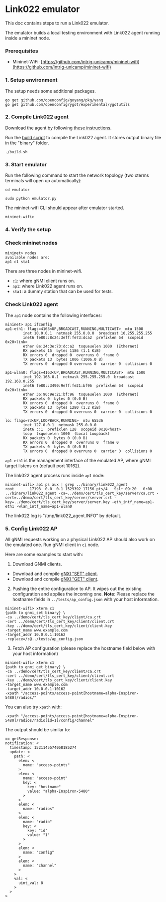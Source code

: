 # Link022 emulator
This doc contains steps to run a Link022 emulator.

The emulator builds a local testing environment with Link022 agent running inside a mininet node.

### Prerequisites
* Mininet-WiFi: [https://github.com/intrig-unicamp/mininet-wifi](https://github.com/intrig-unicamp/mininet-wifi)

### 1. Setup environment
The setup needs some additional packages.
```
go get github.com/openconfig/goyang/pkg/yang
go get github.com/openconfig/ygot/experimental/ygotutils
```

### 2. Compile Link022 agent
Download the agent by following [these instructions](https://github.com/ramonfontes/link022/tree/master/agent).

Run the [build script](../build.sh) to compile the Link022 agent.
It stores output binary file in the "binary" folder.
```
./build.sh
```

### 3. Start emulator
Run the following command to start the network topology (two xterms terminals will open up automatically):
```
cd emulator

sudo python emulator.py
```

The mininet-wifi CLI should appear after emulator started.
```
mininet-wifi>
```

### 4. Verify the setup

### Check mininet nodes
```
mininet> nodes
available nodes are: 
ap1 c1 sta1
```

There are three nodes in mininet-wifi.
* `c1`: where gNMI client runs on.
* `ap1`: where Link022 agent runs on.
* `sta1`: a dummy station that can be used for tests.

### Check Link022 agent

The `ap1` node contains the following interfaces:
```
mininet> ap1 ifconfig
ap1-eth1: flags=4163<UP,BROADCAST,RUNNING,MULTICAST>  mtu 1500
        inet 10.0.0.1  netmask 255.0.0.0  broadcast 10.255.255.255
        inet6 fe80::8c24:3eff:fe73:dca2  prefixlen 64  scopeid 0x20<link>
        ether 8e:24:3e:73:dc:a2  txqueuelen 1000  (Ethernet)
        RX packets 15  bytes 1186 (1.1 KiB)
        RX errors 0  dropped 0  overruns 0  frame 0
        TX packets 13  bytes 1006 (1006.0 B)
        TX errors 0  dropped 0 overruns 0  carrier 0  collisions 0

ap1-wlan0: flags=4163<UP,BROADCAST,RUNNING,MULTICAST>  mtu 1500
        inet 192.168.0.1  netmask 255.255.255.0  broadcast 192.168.0.255
        inet6 fe80::3490:9eff:fe21:bf96  prefixlen 64  scopeid 0x20<link>
        ether 36:90:9e:21:bf:96  txqueuelen 1000  (Ethernet)
        RX packets 0  bytes 0 (0.0 B)
        RX errors 0  dropped 0  overruns 0  frame 0
        TX packets 13  bytes 1280 (1.2 KiB)
        TX errors 0  dropped 0 overruns 0  carrier 0  collisions 0

lo: flags=73<UP,LOOPBACK,RUNNING>  mtu 65536
        inet 127.0.0.1  netmask 255.0.0.0
        inet6 ::1  prefixlen 128  scopeid 0x10<host>
        loop  txqueuelen 1000  (Local Loopback)
        RX packets 0  bytes 0 (0.0 B)
        RX errors 0  dropped 0  overruns 0  frame 0
        TX packets 0  bytes 0 (0.0 B)
        TX errors 0  dropped 0 overruns 0  carrier 0  collisions 0
```
`ap1-eth1` is the management interface of the emulated AP, where gNMI target listens on (default port 10162).

The link022 agent process runs inside `ap1` node:
```
mininet-wifi> ap1 ps aux | grep ../binary/link022_agent
root       17193  0.0  0.1 1529392 17156 pts/4   Ssl+ 09:20   0:00 ../binary/link022_agent -ca=../demo/cert/tls_cert_key/server/ca.crt -cert=../demo/cert/tls_cert_key/server/server.crt -key=../demo/cert/tls_cert_key/server/server.key -eth_intf_name=ap1-eth1 -wlan_intf_name=ap1-wlan0
```

The link022 log is "/tmp/link022_agent.INFO" by default.

### 5. Config Link022 AP
All gNMI requests working on a physical Link022 AP should also work on the emulated one.
Run gNMI client in `c1` node.

Here are some examples to start with:

1. Download GNMI clients.
* Download and compile [gNXI "SET" client](https://github.com/google/gnxi/tree/master/gnmi_set).
* Download and compile [gNXI "GET" client](https://github.com/google/gnxi/tree/master/gnmi_get).

2. Pushing the entire configuration to AP. It wipes out the existing configuration and applies the incoming one. **Note**: Please replace the hostname fields in `../tests/ap_config.json` with your host information.
```
mininet-wifi> xterm c1
{path to gnmi_set binary} \ 
-ca ../demo/cert/tls_cert_key/client/ca.crt 
-cert ../demo/cert/tls_cert_key/client/client.crt 
-key ../demo/cert/tls_cert_key/client/client.key 
-target_name www.example.com 
-target_addr 10.0.0.1:10162 
-replace=/:@../tests/ap_config.json
```

3. Fetch AP configuration (please replace the hostname field below with your host information)
```
mininet-wifi> xterm c1
{path to gnmi_get binary} \ 
-ca ../demo/cert/tls_cert_key/client/ca.crt 
-cert ../demo/cert/tls_cert_key/client/client.crt 
-key ../demo/cert/tls_cert_key/client/client.key 
-target_name www.example.com 
-target_addr 10.0.0.1:10162 
-xpath "/access-points/access-point[hostname=alpha-Inspiron-5480]/radios/"
```

You can also try `xpath` with:
```
-xpath "/access-points/access-point[hostname=alpha-Inspiron-5480]/radios/radio[id=1]/config/channel"
```

The output should be similar to:
```
== getResponse:
notification: <
  timestamp: 1521145574058185274
  update: <
    path: <
      elem: <
        name: "access-points"
      >
      elem: <
        name: "access-point"
        key: <
          key: "hostname"
          value: "alpha-Inspiron-5480"
        >
      >
      elem: <
        name: "radios"
      >
      elem: <
        name: "radio"
        key: <
          key: "id"
          value: "1"
        >
      >
      elem: <
        name: "config"
      >
      elem: <
        name: "channel"
      >
    >
    val: <
      uint_val: 8
    >
  >
>
```
